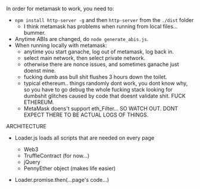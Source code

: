In order for metamask to work, you need to:
- `npm install http-server -g` and then `http-server` from the `./dist` folder
	- I think metamask has problems when running from local files... bummer.
- Anytime ABIs are changed, do `node generate_abis.js`.
- When running locally with metamask:
	- anytime you start ganache, log out of metamask, log back in.
	- select main network, then select private network.
	- otherwise there are nonce issues, and sometimes ganache just doenst mine.
	- fucking dumb ass bull shit flushes 3 hours down the toilet.
	- typical ethereum.. things randomly dont work, you dont know why, so
	  you have to go debug the whole fucking stack looking for dumbshit
	  glitches caused by code that doesnt validate shit.  FUCK ETHEREUM.
	- MetaMask doens't support eth_Filter... SO WATCH OUT.  DONT EXPECT
	  THERE TO BE ACTUAL LOGS OF THINGS.

ARCHITECTURE

- Loader.js loads all scripts that are needed on every page
	- Web3
	- TruffleContract (for now...)
	- jQuery
	- PennyEther object (makes life easier)

- Loader.promise.then(...page's code...)
